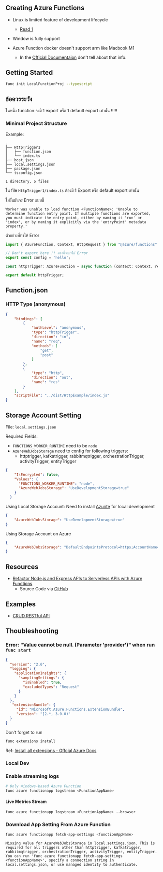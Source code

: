 ## Creating Azure Functions
- Linux is limited feature of development lifecycle
	- [Read 1](https://learn.microsoft.com/en-us/azure/azure-functions/functions-run-local?tabs=v4%2Cmacos%2Cts%2Cportal%2Cbash#enable-streaming-logs)
- Window is fully support


- Azure Function docker doesn't support arm like Macbook M1 
	- In the [Official Documentaion](https://learn.microsoft.com/en-us/azure/azure-functions/functions-create-function-linux-custom-image?tabs=in-process%2Cbash%2Cazure-cli&pivots=programming-language-typescript) don't tell about that info.

## Getting Started

```bash
func init LocalFunctionProj --typescript
```

## ข้อควรระวัง 
ในหนึ่ง function จะมี 1 export หรือ 1 default export เท่านั้น !!!!!

### Minimal Project Structure
Example:
```
.
├── HttpTrigger1
│   ├── function.json
│   └── index.ts
├── host.json
├── local.settings.json
├── package.json
└── tsconfig.json

1 directory, 6 files
```

ใน file `HttpTrigger1/index.ts`  ต้องมี 1 Export หรือ default export เท่านั้น 

ไม่งั้นมันจะ Error แบบนี้
```
Worker was unable to load function <FunctionName>: 'Unable to determine function entry point. If multiple functions are exported, you must indicate the entry point, either by naming it 'run' or 'index', or by naming it explicitly via the 'entryPoint' metadata property.'
```
ตัวอย่างที่ทำให้ Error
```ts
import { AzureFunction, Context, HttpRequest } from "@azure/functions"

// Don't export here !! ตรงนี้จะทำให้ Error
export const config = 'hello';

const httpTrigger: AzureFunction = async function (context: Context, req: HttpRequest): Promise<void> {};

export default httpTrigger;
```

## Function.json

### HTTP Type (anonymous)
```json
{
    "bindings": [
        {
            "authLevel": "anonymous",
            "type": "httpTrigger",
            "direction": "in",
            "name": "req",
            "methods": [
                "get",
                "post"
            ]
        },
        {
            "type": "http",
            "direction": "out",
            "name": "res"
        }
    ],
    "scriptFile": "../dist/HttpExample/index.js"
}
```


## Storage Account Setting 
File: `local.settings.json`

Required Fields:
- `FUNCTIONS_WORKER_RUNTIME` need to be `node`
- `AzureWebJobsStorage`  need to config for following triggers:
	- httptrigger, kafkatrigger, rabbitmqtrigger, orchestrationTrigger, activityTrigger, entityTrigger
```json
{
    "IsEncrypted": false,
    "Values": {
      "FUNCTIONS_WORKER_RUNTIME": "node",
      "AzureWebJobsStorage": "UseDevelopmentStorage=true"
    }
  }
```

Using Local Storage Account:
Need to install [Azurite](https://learn.microsoft.com/en-us/azure/storage/common/storage-use-azurite?tabs=npm)  for local development
```json
{
	"AzureWebJobsStorage": "UseDevelopmentStorage=true"
}
```

Using Storage Account on Azure
```json
{
	"AzureWebJobsStorage": "DefaultEndpointsProtocol=https;AccountName=MyAccName;AccountKey=XXXXXXX==;EndpointSuffix=core.windows.net"
}
```



## Resources
- [Refactor Node.js and Express APIs to Serverless APIs with Azure Functions](https://learn.microsoft.com/en-us/training/modules/shift-nodejs-express-apis-serverless/)
	- Source Code via [GitHub](https://github.com/MicrosoftDocs/mslearn-module-shifting-nodejs-express-apis-to-serverless/tree/solution)

## Examples

- [CRUD RESTful API](https://github.com/mildronize/typescript-th/tree/main/examples/with-azure-functions/crud-restful-api)

## Thoubleshooting 

### Error: "Value cannot be null. (Parameter 'provider')" when run `func start`
```json
{
  "version": "2.0",
  "logging": {
    "applicationInsights": {
      "samplingSettings": {
        "isEnabled": true,
        "excludedTypes": "Request"
      }
    }
  },
   "extensionBundle": {
     "id": "Microsoft.Azure.Functions.ExtensionBundle",
     "version": "[2.*, 3.0.0)"
  }
}
```

Don't forget to run

```bash
func extensions install
```

Ref: [Install all extensions - Offcial Azure Docs](https://learn.microsoft.com/en-us/azure/azure-functions/functions-run-local?tabs=v4%2Cmacos%2Ccsharp%2Cportal%2Cbash#install-all-extensions)


### Local Dev

### Enable streaming logs

```bash
# Only Windows-based Azure Function
func azure functionapp logstream <FunctionAppName> 
```

####  Live Metrics Stream 
```bash
func azure functionapp logstream <FunctionAppName> --browser
```

### Download App Setting From Azure Function
```bash
func azure functionapp fetch-app-settings <functionAppName>
```

```
Missing value for AzureWebJobsStorage in local.settings.json. This is required for all triggers other than httptrigger, kafkatrigger, rabbitmqtrigger, orchestrationTrigger, activityTrigger, entityTrigger. You can run 'func azure functionapp fetch-app-settings <functionAppName>', specify a connection string in local.settings.json, or use managed identity to authenticate.
```